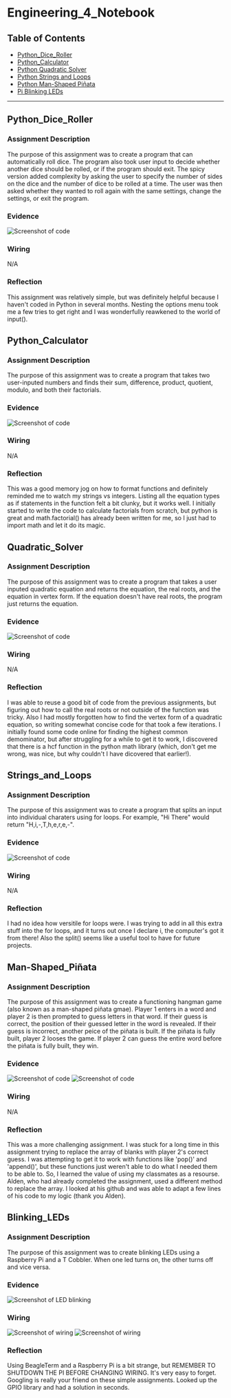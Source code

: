 # Engineering_4_Notebook

## Table of Contents
* [Python_Dice_Roller](#PythonDiceRoller)
* [Python_Calculator](#Python_Calculator)
* [Python Quadratic Solver](#Quadratic_Solver)
* [Python Strings and Loops](#Strings_and_Loops)
* [Python Man-Shaped Piñata](#Man-Shaped_Piñata)
* [Pi Blinking LEDs](#Blinking_LEDs)
---

## Python_Dice_Roller


### Assignment Description

The purpose of this assignment was to create a program that can automatically roll dice. The program also took user input to decide whether another dice should be rolled, or if the program should exit. The spicy version added complexity by asking the user to specify the number of sides on the dice and the number of dice to be rolled at a time. The user was then asked whether they wanted to roll again with the same settings, change the settings, or exit the program. 

### Evidence 

![Screenshot of code](https://github.com/jbailey24/Engineering_4_Notebook/blob/main/Python/media/IMG_8253.jpg?raw=true)

### Wiring

N/A

### Reflection

This assignment was relatively simple, but was definitely helpful because I haven't coded in Python in several months. Nesting the options menu took me a few tries to get right and I was wonderfully reawkened to the world of input().

## Python_Calculator

### Assignment Description
The purpose of this assignment was to create a program that takes two user-inputed numbers and finds their sum, difference, product, quotient, modulo, and both their factorials.
### Evidence 
![Screenshot of code](https://github.com/jbailey24/Engineering_4_Notebook/blob/main/Python/media/IMG_8255.jpg?raw=true)

### Wiring
N/A

### Reflection

This was a good memory jog on how to format functions and definitely reminded me to watch my strings vs integers. Listing all the equation types as if statements in the function felt a bit clunky, but it works well. I initially started to write the code to calculate factorials from scratch, but python is great and math.factorial() has already been written for me, so I just had to import math and let it do its magic. 

## Quadratic_Solver

### Assignment Description
The purpose of this assignment was to create a program that takes a user inputed quadratic equation and returns the equation, the real roots, and the equation in vertex form. If the equation doesn't have real roots, the program just returns the equation. 

### Evidence 
![Screenshot of code](https://github.com/jbailey24/Engineering_4_Notebook/blob/main/Python/media/Screenshot%202021-09-21%20113645.png?raw=true)

### Wiring
N/A

### Reflection

I was able to reuse a good bit of code from the previous assignments, but figuring out how to call the real roots or not outside of the function was tricky. Also I had mostly forgotten how to find the vertex form of a quadratic equation, so writing somewhat concise code for that took a few iterations. I initially found some code online for finding the highest common demominator, but after struggling for a while to get it to work, I discovered that there is a hcf function in the python math library (which, don't get me wrong, was nice, but why couldn't I have dicovered that earlier!).  

## Strings_and_Loops

### Assignment Description
The purpose of this assignment was to create a program that splits an input into individual charaters using for loops. For example, "Hi There" would return "H,i,-,T,h,e,r,e,-". 
### Evidence 
![Screenshot of code](https://github.com/jbailey24/Engineering_4_Notebook/blob/main/Python/media/Screenshot%202021-09-21%20121400.png?raw=true)

### Wiring
N/A

### Reflection

I had no idea how versitile for loops were. I was trying to add in all this extra stuff into the for loops, and it turns out once I declare i, the computer's got it from there! Also the split() seems like a useful tool to have for future projects.  


## Man-Shaped_Piñata

### Assignment Description

The purpose of this assignment was to create a functioning hangman game (also known as a man-shaped piñata gmae). Player 1 enters in a word and player 2 is then prompted to guess letters in that word. If their guess is correct, the position of their guessed letter in the word is revealed. If their guess is incorrect, another peice of the piñata is built. If the piñata is fully built, player 2 looses the game. If player 2 can guess the entire word before the piñata is fully built, they win.

### Evidence 
![Screenshot of code](https://github.com/jbailey24/Engineering_4_Notebook/blob/main/Python/media/Screenshot%202021-10-05%20115445.jpg?raw=true)
![Screenshot of code](https://github.com/jbailey24/Engineering_4_Notebook/blob/main/Python/media/Screenshot%202021-10-05%20115624.jpg?raw=true)
### Wiring
N/A

### Reflection
This was a more challenging assignment. I was stuck for a long time in this assignment trying to replace the array of blanks with player 2's correct guess. I was attempting to get it to work with functions like 'pop()' and 'append()', but these functions just weren't able to do what I needed them to be able to. So, I learned the value of using my classmates as a resourse. Alden, who had already completed the assignment, used a different method to replace the array. I looked at his github and was able to adapt a few lines of his code to my logic (thank you Alden).  


## Blinking_LEDs

### Assignment Description

The purpose of this assignment was to create blinking LEDs using a Raspberry Pi and a T Cobbler. When one led turns on, the other turns off and vice versa.

### Evidence 
![Screenshot of LED blinking](https://github.com/jbailey24/Engineering_4_Notebook/blob/main/Python/media/IMG_8669.jpg?raw=true)

### Wiring
![Screenshot of wiring](https://github.com/jbailey24/Engineering_4_Notebook/blob/main/Python/media/IMG_8665.jpg?raw=true)
![Screenshot of wiring](https://github.com/jbailey24/Engineering_4_Notebook/blob/main/Python/media/IMG_8666.jpg?raw=true)
### Reflection
Using BeagleTerm and a Raspberry Pi is a bit strange, but REMEMBER TO SHUTDOWN THE PI BEFORE CHANGING WIRING. It's very easy to forget. Googling is really your friend on these simple assignments. Looked up the GPIO library and had a solution in seconds. 


